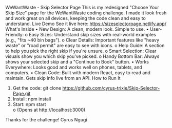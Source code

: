 WeWantWaste - Skip Selector Page
This is my redesigned "Choose Your Skip Size" page for the WeWantWaste coding challenge. I made it look fresh and work great on all devices, keeping the code clean and easy to understand.
Live Demo
See it live here: https://sizeselectorpage.netlify.app/
What's Inside
•	New Design: A clean, modern look. Simple to use.
•	User-Friendly: 
o	Easy Sizes: Understand skip sizes with real-world examples (e.g., "fits ~40 bin bags").
o	Clear Details: Important features like "heavy waste" or "road permit" are easy to see with icons.
o	Help Guide: A section to help you pick the right skip if you're unsure.
o	Smart Selection: Clear visuals show you which skip you've picked.
o	Handy Bottom Bar: Always shows your selected skip and a "Continue to Book" button.
•	Works Everywhere: Looks good and works well on phones, tablets, and computers.
•	Clean Code: Built with modern React, easy to read and maintain. Gets skip info live from an API.
How to Run It
1.	Get the code: git clone https://github.com/cyrus-trixie/Skip-Selector-Page.git 
2.	Install: npm install 
3.	Start: npm start  
o	(Opens at http://localhost:3000)

Thanks for the challenge!
Cyrus Ngugi

